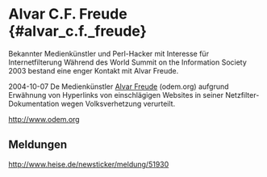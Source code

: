 # Alvar C.F. Freude {#alvar_c.f._freude}

Bekannter Medienkünstler und Perl-Hacker mit Interesse für
Internetfilterung Während des World Summit on the Information Society
2003 bestand eine enger Kontakt mit Alvar Freude.

2004-10-07 De Medienkünstler [ Alvar Freude](AlvarFreudeDe "wikilink")
(odem.org) aufgrund Erwähnung von Hyperlinks von einschlägigen Websites
in seiner Netzfilter-Dokumentation wegen Volksverhetzung verurteilt.

<http://www.odem.org>

## Meldungen

<http://www.heise.de/newsticker/meldung/51930>
